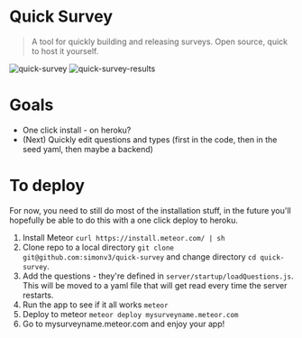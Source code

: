 # Quick Survey

> A tool for quickly building and releasing surveys. Open source, quick to host it yourself.

![quick-survey](http://i.imgur.com/MaYWf4J.png)
![quick-survey-results](http://i.imgur.com/4elbHfe.png)

# Goals

* One click install - on heroku?
* (Next) Quickly edit questions and types (first in the code, then in the seed yaml, then maybe a backend)

# To deploy

For now, you need to still do most of the installation stuff, in the future you'll hopefully be able to do this with a one click deploy to heroku.

1. Install Meteor `curl https://install.meteor.com/ | sh`
2. Clone repo to a local directory `git clone git@github.com:simonv3/quick-survey` and change directory `cd quick-survey`.
3. Add the questions - they're defined in `server/startup/loadQuestions.js`. This will be moved to a yaml file that will get read every time the server restarts.
4. Run the app to see if it all works `meteor`
5. Deploy to meteor `meteor deploy mysurveyname.meteor.com`
6. Go to mysurveyname.meteor.com and enjoy your app!
